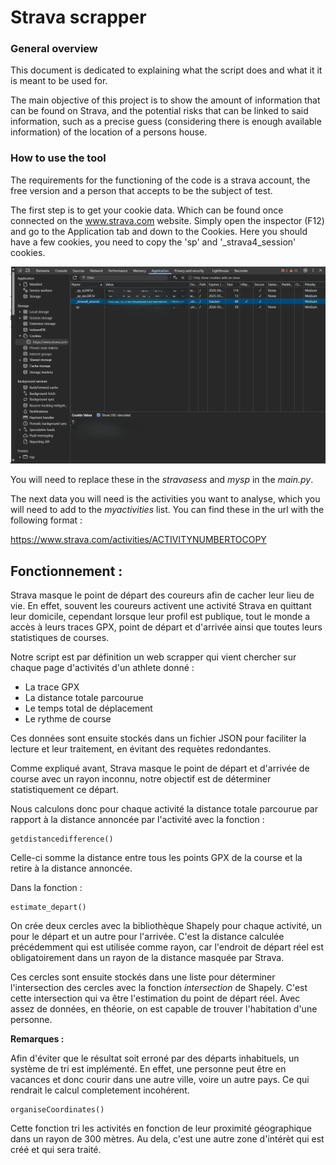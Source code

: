 # Strava scrapper

### General overview
This document is dedicated to explaining what the script does and what it
it is meant to be used for.

The main objective of this project is to show the amount of information 
that can be found on Strava, and the potential risks that can be linked
to said information, such as a precise guess (considering there is enough 
available information) of the location of a persons house.


### How to use the tool
The requirements for the functioning of the code is a strava account, the free version 
and a person that accepts to be the subject of test.


The first step is to get your cookie data. Which can be found once connected
on the www.strava.com website. Simply open the inspector (F12) and 
go to the Application tab and down to the Cookies. Here you should have a few cookies,
you need to copy the 'sp' and '_strava4_session' cookies.


![Screenshot 2025-03-18 204219.png](Screenshot%202025-03-18%20204219.png)

You will need to replace these in the _stravasess_ and _mysp_ in the _main.py_.


The next data you will need is the activities you want to analyse, which you
will need to add to the _myactivities_ list. You can find these in the url with the following
format :

https://www.strava.com/activities/ACTIVITYNUMBERTOCOPY

## Fonctionnement :
Strava masque le point de départ des coureurs afin de cacher leur lieu de vie. En effet, souvent
les coureurs activent une activité Strava en quittant leur domicile, cependant lorsque leur profil est publique,
tout le monde a accès à leurs traces GPX, point de départ et d'arrivée ainsi que toutes leurs 
statistiques de courses.

Notre script est par définition un web scrapper qui vient chercher sur chaque page d'activités
d'un athlete donné :

- La trace GPX
- La distance totale parcourue
- Le temps total de déplacement
- Le rythme de course

Ces données sont ensuite stockés dans un fichier JSON pour faciliter
la lecture et leur traitement, en évitant des requètes redondantes.

Comme expliqué avant, Strava masque le point de départ et d'arrivée de course
avec un rayon inconnu, notre objectif est de déterminer statistiquement ce départ.

Nous calculons donc pour chaque activité la distance totale parcourue par rapport
à la distance annoncée par l'activité avec la fonction : 

    getdistancedifference()

Celle-ci somme la distance entre tous les points GPX de la course et la retire à
la distance annoncée.

Dans la fonction :

    estimate_depart()

On crée deux cercles avec la bibliothèque Shapely pour chaque activité, un pour 
le départ et un autre pour l'arrivée. C'est la distance calculée précédemment qui est utilisée
comme rayon, car l'endroit de départ réel est obligatoirement dans un rayon de la distance masquée 
par Strava.

Ces cercles sont ensuite stockés dans une liste pour déterminer l'intersection des
cercles avec la fonction *intersection* de Shapely. C'est cette intersection qui va 
être l'estimation du point de départ réel. Avec assez de données, en théorie, on est capable 
de trouver l'habitation d'une personne.



**Remarques :**

Afin d'éviter que le résultat soit erroné par des départs inhabituels, un système
de tri est implémenté. En effet, une personne peut être en vacances et donc courir 
dans une autre ville, voire un autre pays. Ce qui rendrait le calcul completement incohérent.

    organiseCoordinates()

Cette fonction tri les activités en fonction de leur proximité géographique dans un 
rayon de 300 mètres. Au dela, c'est une autre zone d'intérèt qui est créé et qui sera
traité.
